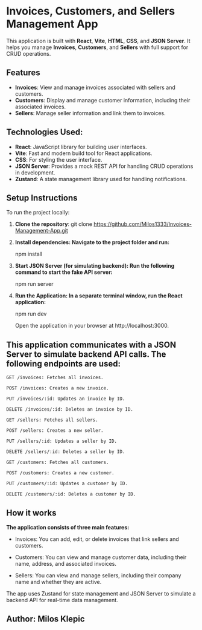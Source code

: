 # Invoices, Customers, and Sellers Management App

This application is built with **React**, **Vite**, **HTML**, **CSS**, and **JSON Server**. It helps you manage **Invoices**, **Customers**, and **Sellers** with full support for CRUD operations.

## Features

- **Invoices**: View and manage invoices associated with sellers and customers.
- **Customers**: Display and manage customer information, including their associated invoices.
- **Sellers**: Manage seller information and link them to invoices.

## Technologies Used:

- **React**: JavaScript library for building user interfaces.
- **Vite**: Fast and modern build tool for React applications.
- **CSS**: For styling the user interface.
- **JSON Server**: Provides a mock REST API for handling CRUD operations in development.
- **Zustand**: A state management library used for handling notifications.

## Setup Instructions

To run the project locally:

1. **Clone the repository**:
   git clone https://github.com/Milos1333/Invoices-Management-App.git

2. **Install dependencies: Navigate to the project folder and run:**

    npm install

3. **Start JSON Server (for simulating backend): Run the following command to start the fake API server:**

    npm run server

4. **Run the Application: In a separate terminal window, run the React application:**

    npm run dev

    Open the application in your browser at http://localhost:3000.


## This application communicates with a JSON Server to simulate backend API calls. The following endpoints are used:

    GET /invoices: Fetches all invoices.

    POST /invoices: Creates a new invoice.

    PUT /invoices/:id: Updates an invoice by ID.

    DELETE /invoices/:id: Deletes an invoice by ID.

    GET /sellers: Fetches all sellers.

    POST /sellers: Creates a new seller.

    PUT /sellers/:id: Updates a seller by ID.

    DELETE /sellers/:id: Deletes a seller by ID.

    GET /customers: Fetches all customers.

    POST /customers: Creates a new customer.

    PUT /customers/:id: Updates a customer by ID.

    DELETE /customers/:id: Deletes a customer by ID.

## How it works

**The application consists of three main features:**

   - Invoices: You can add, edit, or delete invoices that link sellers and customers.

   - Customers: You can view and manage customer data, including their name, address, and associated invoices.

   - Sellers: You can view and manage sellers, including their company name and whether they are active.

   The app uses Zustand for state management and JSON Server to simulate a backend API for real-time data management.


## Author: Milos Klepic
